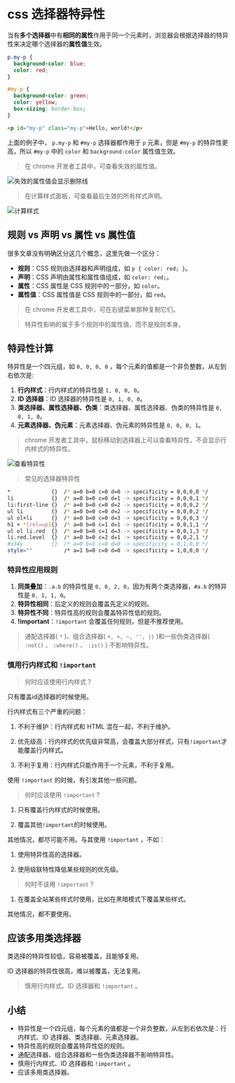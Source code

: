 <!--
 * @Author      : ZhouQiJun
 * @Date        : 2024-07-28 20:58:01
 * @LastEditors : ZhouQiJun
 * @LastEditTime: 2024-07-29 02:45:33
 * @Description : 
-->

# css 选择器特异性

当有**多个选择器**中有**相同的属性**作用于同一个元素时，浏览器会根据选择器的特异性来决定哪个选择器的**属性值**生效。

```css
p.my-p {
  background-color: blue;
  color: red;
}

#my-p {
  background-color: green;
  color: yellow;
  box-sizing: border-box;
}
```

```html
<p id="my-p" class="my-p">Hello, world!</p>
```

上面的例子中， `p.my-p` 和 `#my-p` 选择器都作用于 `p` 元素，但是 `#my-p` 的特异性更高，所以 `#my-p` 中的 `color` 和 `background-color` 属性值生效。

> 在 chrome 开发者工具中，可查看失效的属性值。

![失效的属性值会显示删除线](https://cdn.jsdelivr.net/npm/zqj-pics/css/shi-xiao-sheng-ming.png)

> 在计算样式面板，可查看最后生效的所有样式声明。

![计算样式](https://cdn.jsdelivr.net/npm/zqj-pics/css/ji-suan-yang-shi.png)

## 规则 vs 声明 vs 属性 vs 属性值

很多文章没有明确区分这几个概念，这里先做一个区分：

* **规则**：CSS 规则由选择器和声明组成，如 `p { color: red; }`。
* **声明**：CSS 声明由属性和属性值组成，如 `color: red;`。
* **属性**：CSS 属性是 CSS 规则中的一部分，如 `color`。
* **属性值**：CSS 属性值是 CSS 规则中的一部分，如 `red`。

> 在 chrome 开发者工具中，可在右键菜单那种复制它们。

> 特异性影响的属于多个规则中的属性值，而不是规则本身。

## 特异性计算

特异性是一个四元组，如 `0, 0, 0, 0` ，每个元素的值都是一个非负整数，从左到右依次是:

1. **行内样式**：行内样式的特异性是 `1, 0, 0, 0`。
2. **ID 选择器**：ID 选择器的特异性是 `0, 1, 0, 0`。
3. **类选择器、属性选择器、伪类**：类选择器、属性选择器、伪类的特异性是 `0, 0, 1, 0`。
4. **元素选择器、伪元素**：元素选择器、伪元素的特异性是 `0, 0, 0, 1`。

> chrome 开发者工具中，鼠标移动到选择器上可以查看特异性，不会显示行内样式的特异性。

![查看特异性](https://cdn.jsdelivr.net/npm/zqj-pics/css/chrome-dev-tool-特异性.png)

> 常见的选择器特异性

```bash
*             {}  /* a=0 b=0 c=0 d=0 -> specificity = 0,0,0,0 */
li            {}  /* a=0 b=0 c=0 d=1 -> specificity = 0,0,0,1 */
li:first-line {}  /* a=0 b=0 c=0 d=2 -> specificity = 0,0,0,2 */
ul li         {}  /* a=0 b=0 c=0 d=2 -> specificity = 0,0,0,2 */
ul ol+li      {}  /* a=0 b=0 c=0 d=3 -> specificity = 0,0,0,3 */
h1 + *[rel=up]{}  /* a=0 b=0 c=1 d=1 -> specificity = 0,0,1,1 */
ul ol li.red  {}  /* a=0 b=0 c=1 d=3 -> specificity = 0,0,1,3 */
li.red.level  {}  /* a=0 b=0 c=2 d=1 -> specificity = 0,0,2,1 */
#x34y         {}  /* a=0 b=1 c=0 d=0 -> specificity = 0,1,0,0 */
style=""          /* a=1 b=0 c=0 d=0 -> specificity = 1,0,0,0 */
```

### 特异性应用规则

1. **同类叠加**：`.a.b` 的特异性是 `0, 0, 2, 0`，因为有两个类选择器，`#a.b` 的特异性是 `0, 1, 1, 0`。
2. **特异性相同**：后定义的规则会覆盖先定义的规则。
3. **特异性不同**：特异性高的规则会覆盖特异性低的规则。
4. **!important**：`!important` 会覆盖任何规则，但是不推荐使用。

> 通配选择器( `*` )、组合选择器( `+, >, ~, '', ||` )和一些伪类选择器( `:not()` 、 `:where()` 、 `:is()` ) 不影响特异性。

### 慎用行内样式和 `!important`

> 何时应该使用行内样式？

只有覆盖id选择器的时候使用。

行内样式有三个严重的问题：

1. 不利于维护：行内样式和 HTML 混在一起，不利于维护。

2. 优先级高：行内样式的优先级非常高，会覆盖大部分样式，只有`!important`才能覆盖行内样式。

3. 不利于复用：行内样式只能作用于一个元素，不利于复用。

使用 `!important` 的时候，有引发其他一些问题。

> 何时应该使用 `!important` ?

1. 只有覆盖行内样式的时候使用。

2. 覆盖其他`!important`的时候使用。

其他情况，都尽可能不用。与其使用 `!important` ，不如：

1. 使用特异性高的选择器。

2. 使用级联特性降低某些规则的优先级。

> 何时不该用 `!important` ?

1.  在覆盖全站某些样式时使用，比如在黑暗模式下覆盖某些样式。

其他情况，都不要使用。

## 应该多用类选择器

类选择的特异性较低，容易被覆盖，且能够复用。

ID 选择器的特异性很高，难以被覆盖，无法复用。

> 慎用行内样式、ID 选择器和 `!important` 。

## 小结

* 特异性是一个四元组，每个元素的值都是一个非负整数，从左到右依次是：行内样式、ID 选择器、类选择器、元素选择器。
* 特异性高的规则会覆盖特异性低的规则。
* 通配选择器、组合选择器和一些伪类选择器不影响特异性。
* 慎用行内样式、ID 选择器和 `!important` 。
* 应该多用类选择器。

